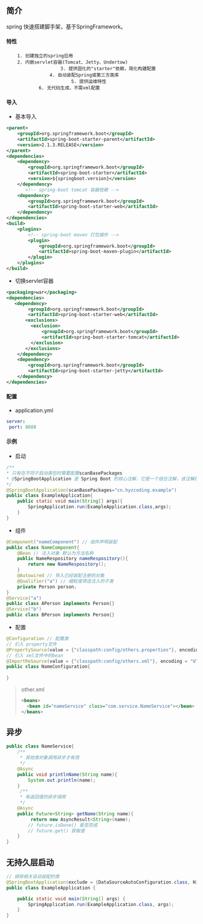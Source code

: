 ## 简介

spring 快速搭建脚手架，基于SpringFramework。

#### 特性

		1. 创建独立的spring应用
  		2. 内嵌servlet容器(Tomcat、Jetty、Undertow)
                		3. 提供固化的"starter"依赖，简化构建配置
            		4. 自动装配Spring或第三方类库
                      		5. 提供运维特性
          		6. 无代码生成，不需xml配置

#### 导入

- 基本导入

```xml
<parent>
    <groupId>org.springframework.boot</groupId>
    <artifactId>spring-boot-starter-parent</artifactId>
    <version>2.1.3.RELEASE</version>
</parent>
<dependencies>
    <dependency>
        <groupId>org.springframework.boot</groupId>
        <artifactId>spring-boot-starter</artifactId>
        <version>${springboot.version}</version>
    </dependency>
       <!-- spring-boot tomcat 容器依赖 -->
    <dependency>
        <groupId>org.springframework.boot</groupId>
        <artifactId>spring-boot-starter-web</artifactId>
    </dependency>
</dependencies>
<build>
    <plugins>
        <!-- spring-boot maven 打包插件 -->
        <plugin>
            <groupId>org.springframework.boot</groupId>
            <artifactId>spring-boot-maven-plugin</artifactId>
        </plugin>
    </plugins>
</build>
```

- 切换servlet容器

```xml
<packaging>war</packaging>
<dependencies>
   <dependency>
        <groupId>org.springframework.boot</groupId>
        <artifactId>spring-boot-starter-web</artifactId>
       <exclusions>
       	 <exclusion>
             <groupId>org.springframework.boot</groupId>
             <artifactId>spring-boot-starter-tomcat</artifactId>
         </exclusion>
       </exclusions>
    </dependency>
    <dependency>
        <groupId>org.springframework.boot</groupId>
        <artifactId>spring-boot-starter-jetty</artifactId>
    </dependency>
</dependencies>
```

#### 配置

- application.yml

```yml
server: 
 port: 8080
```



#### 示例

- 启动

```java
/**
* 只有在不同于启动类包时需要配置scanBasePackages
* @SpringBootApplication 是 Spring Boot 的核心注解，它是一个组合注解，该注解组合了： @Configuration、@EnableAutoConfiguration、@ComponentScan； 若不是用 @SpringBootApplication 注解也可以使用这三个注解代替。
*/
@SpringBootApplication(scanBasePackages="cn.hyzcoding.example")
public class ExampleApplication{
    public static void main(String[] args){
        SpringApplication.run(ExampleApplication.class,args);
    }
}
```

- 组件

```java
@Component("nameComponent") // 组件声明装配
public class NameComponent{
    @Bean // 注入对象 默认为方法名称
    public NameRespository nameRespository(){
        return new NameRespository();
    }
    @Autowired // 导入已经装配注册的对象
    @Qualifier("a") // 细粒度筛选注入的子类
    private Person person;
}
@Service("a")
public class APerson implements Person{}
@Service("b")
public class BPerson implements Person{}
```

- 配置

  

```java
@Configuration // 配置类
// 引入 property文件
@PropertySource(value = {"classpath:config/others.properties"}, encoding = "UTF-8")
// 引入 xml文件中的bean
@ImportReSource(value = {"classpath:config/others.xml"}, encoding = "UTF-8")
public class NameConfiguration{
    
}
```

> other.xml
>
> ```xml
> <beans>
> 	<bean id="nameService" class="com.service.NameService"></bean>
> </beans>
> ```



## 异步

```java
public class NameService{
    /**
     * 其他类对象调用异步才有效
     */
    @Async
    public void printlnName(String name){
        System.out.println(name);
    }
     /**
     * 有返回值的异步调用
     */
    @Async
    public Future<String> getName(String name){
         return new AsyncResult<String>(name);
        // future.isDone() 是否完成
        // future.get() 获取值
    }
}
```





## 无持久层启动

```java
// 排除相关自动装配的类
@SpringBootApplication(exclude = {DataSourceAutoConfiguration.class, HibernateJpaAutoConfiguration.class})
public class ExampleApplication {

    public static void main(String[] args) {
        SpringApplication.run(ExampleApplication.class, args);
    }
}
```



